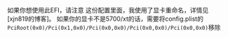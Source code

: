 如果你想使用此EFI，请注意
这份配置里面，我使用了显卡重命名，详情见[xjn819的博客]。
如果你的显卡不是5700/xt的话，需要将config.plist的`PciRoot(0x0)/Pci(0x1,0x0)/Pci(0x0,0x0)/Pci(0x0,0x0)/Pci(0x0,0x0)`移除
